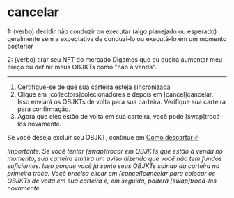 # cancelar

1: (verbo) decidir não conduzir ou executar (algo planejado ou esperado) geralmente sem a expectativa de conduzi-lo ou executá-lo em um momento posterior

2: (verbo) tirar seu NFT do mercado
Digamos que eu queira aumentar meu preço ou definir meus OBJKTs como "não à venda".


***


1. Certifique-se de que sua carteira esteja sincronizada
2. Clique em [collectors]colecionadores e depois em [cancel]cancelar. Isso enviará os OBJKTs de volta para sua carteira. Verifique sua carteira para confirmação.
3. Agora que eles estão de volta em sua carteira, você pode [swap]trocá-los novamente.

Se você deseja excluir seu OBJKT, continue em [Como descartar 🔥](https://github.com/hicetnunc2000/hicetnunc/wiki/PT:Como-Descartar)

_Importante: Se você tentar [swap]trocar em OBJKTs que estão à venda no momento, sua carteira emitirá um aviso dizendo que você não tem fundos suficientes. Isso porque você já sente seus OBJKTs saindo da carteira na primeira troca. Você precisa clicar em [cancel]cancelar para colocar os OBJKTs de volta em sua carteira e, em seguida, poderá [swap]trocá-los novamente._